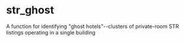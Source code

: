 # str_ghost
A function for identifying "ghost hotels"--clusters of private-room STR listings operating in a single building
